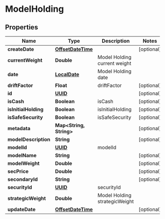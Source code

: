 
# ModelHolding

## Properties
Name | Type | Description | Notes
------------ | ------------- | ------------- | -------------
**createDate** | [**OffsetDateTime**](OffsetDateTime.md) |  |  [optional]
**currentWeight** | **Double** | Model Holding current weight | 
**date** | [**LocalDate**](LocalDate.md) | Model Holding date | 
**driftFactor** | **Float** | driftFactor |  [optional]
**id** | [**UUID**](UUID.md) |  |  [optional]
**isCash** | **Boolean** | isCash |  [optional]
**isInitialHolding** | **Boolean** | isInitialHolding |  [optional]
**isSafeSecurity** | **Boolean** | isSafeSecurity |  [optional]
**metadata** | **Map&lt;String, String&gt;** |  |  [optional]
**modelDescription** | **String** |  |  [optional]
**modelId** | [**UUID**](UUID.md) | modelId | 
**modelName** | **String** |  |  [optional]
**modelWeight** | **Double** |  |  [optional]
**secPrice** | **Double** |  |  [optional]
**secondaryId** | **String** |  |  [optional]
**securityId** | [**UUID**](UUID.md) | securityId | 
**strategicWeight** | **Double** | Model Holding strategicWeight | 
**updateDate** | [**OffsetDateTime**](OffsetDateTime.md) |  |  [optional]




